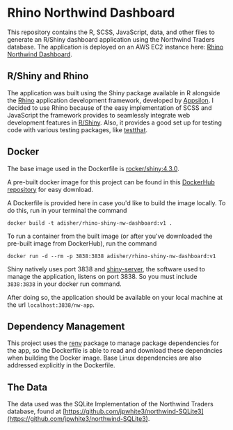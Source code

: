 # Rhino Northwind Dashboard

This repository contains the R, SCSS, JavaScript, data, and other files to generate an R/Shiny dashboard application using the Northwind Traders database. The application is deployed on an AWS EC2 instance here: <a href = "http://ec2-52-21-157-89.compute-1.amazonaws.com:3838/nw-app/" target = "_blank">Rhino Northwind Dashboard</a>.

## R/Shiny and Rhino

The application was built using the Shiny package available in R alongside the [Rhino](https://appsilon.github.io/rhino/) application development framework, developed by [Appsilon](https://appsilon.com/). I decided to use Rhino because of the easy implementation of SCSS and JavaScript the framework provides to seamlessly integrate web development features in [R/Shiny](https://www.rstudio.com/products/shiny/). Also, it provides a good set up for testing code with various testing packages, like [testthat](https://testthat.r-lib.org/).

## Docker

The base image used in the Dockerfile is [rocker/shiny:4.3.0](https://github.com/rocker-org/rocker-versioned2/wiki/shiny_ec168d0acc04).

A pre-built docker image for this project can be found in this [DockerHub repository](https://hub.docker.com/repository/docker/adisher/rhino-shiny-nw-dashboard/general) for easy download.

A Dockerfile is provided here in case you'd like to build the image locally. To do this, run in your terminal the command 

```
docker build -t adisher/rhino-shiny-nw-dashboard:v1 .
```

To run a container from the built image (or after you've downloaded the pre-built image from DockerHub), run the command

```
docker run -d --rm -p 3838:3838 adisher/rhino-shiny-nw-dashboard:v1
```

Shiny natively uses port 3838 and [shiny-server](https://github.com/rstudio/shiny-server), the software used to manage the application, listens on port 3838. So you must include <code>3838:3838</code> in your docker run command. 

After doing so, the application should be available on your local machine at the url <code>localhost:3838/nw-app</code>.

## Dependency Management

This project uses the [renv](https://rstudio.github.io/renv/articles/renv.html) package to manage package dependencies for the app, so the Dockerfile is able to read and download these dependncies when building the Docker image. Base Linux dependencies are also addressed explicitly in the Dockerfile.

## The Data

The data used was the SQLite Implementation of the Northwind Traders database, found at [https://github.com/jpwhite3/northwind-SQLite3](https://github.com/jpwhite3/northwind-SQLite3).
